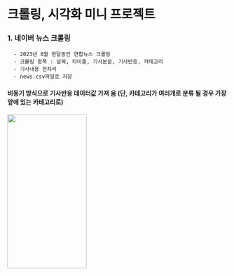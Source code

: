 # 크롤링, 시각화 미니 프로젝트

### 1. 네이버 뉴스 크롤링
      - 2023년 8월 한달동안 연합뉴스 크롤링 
      - 크롤링 항목 : 날짜, 타이틀, 기사본문, 기사반응, 카테고리
      - 기사내용 전차리 
      - news.csv파일로 저장

#### 비동기 방식으로 기사반응 데이터값 가져 옴 (단, 카테고리가 여러개로 분류 될 경우 가장 앞에 있는 카테고리로)
<img src="https://github.com/yumioh/data_analysis/assets/38059057/8547f4ff-fd7f-478c-8ad4-dc66fc0c8475" width="60%" height="30%"/>




